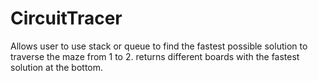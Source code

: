 # CircuitTracer
Allows user to use stack or queue to find the fastest possible solution to traverse the maze from 1 to 2. returns different boards with the fastest solution at the bottom.
